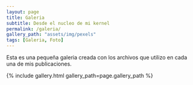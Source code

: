 ```yaml
---
layout: page
title: Galeria
subtitle: Desde el nucleo de mi kernel
permalink: /galeria/
gallery_path: "assets/img/pexels"
tags: [Galeria, Foto]
---
```


Esta es una pequeña galeria creada con los archivos que utilizo en cada una de mis publicaciones.

{% include gallery.html gallery_path=page.gallery_path %}